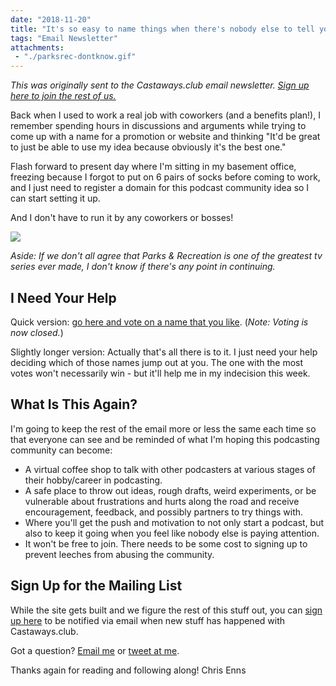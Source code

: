 ```yaml
---
date: "2018-11-20"
title: "It's so easy to name things when there's nobody else to tell you it's a stupid name..."
tags: "Email Newsletter"
attachments:
 - "./parksrec-dontknow.gif"
---
```


*This was originally sent to the Castaways.club email newsletter. <a href="https://mailchi.mp/ad73a5bdfab5/podcasting" target="_blank">Sign up here to join the rest of us.</a>*

Back when I used to work a real job with coworkers (and a benefits plan!), I remember spending hours in discussions and arguments while trying to come up with a name for a promotion or website and thinking "It'd be great to just be able to use my idea because obviously it's the best one."

Flash forward to present day where I'm sitting in my basement office, freezing because I forgot to put on 6 pairs of socks before coming to work, and I just need to register a domain for this podcast community idea so I can start setting it up.

And I don't have to run it by any coworkers or bosses!

<img src="/images/parksrec-dontknow.gif">


<em>Aside: If we don't all agree that Parks & Recreation is one of the greatest tv series ever made, I don't know if there's any point in continuing.</em>

## I Need Your Help

Quick version: [go here and vote on a name that you like](https://poll.fm/10170370). (*Note: Voting is now closed.*)

Slightly longer version: Actually that's all there is to it. I just need your help deciding which of those names jump out at you. The one with the most votes won't necessarily win - but it'll help me in my indecision this week.

## What Is This Again?

I'm going to keep the rest of the email more or less the same each time so that everyone can see and be reminded of what I'm hoping this podcasting community can become:

* A virtual coffee shop to talk with other podcasters at various stages of their hobby/career in podcasting.
* A safe place to throw out ideas, rough drafts, weird experiments, or be vulnerable about frustrations and hurts along the road and receive encouragement, feedback, and possibly partners to try things with.
* Where you'll get the push and motivation to not only start a podcast, but also to keep it going when you feel like nobody else is paying attention.
* It won't be free to join. There needs to be some cost to signing up to prevent leeches from abusing the community.

## Sign Up for the Mailing List

While the site gets built and we figure the rest of this stuff out, you can [sign up here](https://mailchi.mp/ad73a5bdfab5/podcasting) to be notified via email when new stuff has happened with Castaways.club.

Got a question? <a href="mailto:contact@lemonproductions.ca">Email me</a> or [tweet at me](https://twitter.com/ichris).

Thanks again for reading and following along!
Chris Enns

